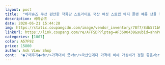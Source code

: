 ```yaml
---
layout: post 
title:  "베라슈즈 쿠션 편안한 착화감 스트라이프 국산 여성 스트랩 웨지 플랫 여름 샌들 키높이 랄라" 
description: 베라슈즈  ..
date: 2020-06-21 15:44:28 
img: https://static.coupangcdn.com/image/vendor_inventory/78f7/8db571b943f951334ad47fc8a90668c8346caa1a3c5a8b7406534b978f40.jpg 
linkUrl: https://link.coupang.com/re/AFFSDP?lptag=AF3600438&subid=ahnPublicAsk&pageKey=100368971&itemId=306567388&vendorItemId=3756046396&traceid=V0-113-43293bc41b9ad0da 
categories: [1007] 
color: A57F92 
price: 15800 
author: Ask View Shop 
cont:  "●구매후기●<br/>가격대비 굿<br/>국산인데다 가격에 비해 가성비가 정말 좋음<br/>굽높이 굿<br/>그래도 그래도 좋아요.<br/><br/>그래도 보기 흉한 건 아니예요.<br/><br/>그래도 큰 차이는 없지만<br/>그리고 키 작은 저에게 약간의 윗공기를 조금 더 마시게<br/>근데 이거신고 물놀이 할거 아니니 괜찮아요ㅋ<br/>깔별로 구매.<br/><br/>디자인 굿<br/>디자인 예뻐요.<br/><br/>물에 닿으면 약간 걱정이네요<br/>발목 부분도 넉넉해서 안아파요<br/>발볼이 약간 있는 편이라 걱정했는데도 절대 안불편하고<br/>배송 보통 이고 포장은 괜찮았어요.<br/><br/>배송도 엄청 빠르네요<br/>보이기는 하는데 크게 눈에 띄는 것도 아니라서 괜찮아요.<br/><br/>보이는 그대로!!진짜 편해요 말랑말랑후회 안합니다 강추합니다<br/>사이즈 한치수 큰거 사라는분들 종종있던데<br/>사이즈는 230인데 딱 맞아요.<br/><br/>사이즈도 잘맞고 가격배비 너무 잘만든거 같아요<br/>새걸로 신고 싶어서 깔별로 하나씩 미리 구매해 놓음<br/>색상 블랙보다 화이트가 좋을거같아서 화이트로 했는데<br/>쉽게 끈어지지않겠죠?ㅋ<br/>신발안쪽에 덧붙여진 재질이 땀안차고 피부가 밀리진 않겠지만<br/>신발이 폭신폭신!!!!!<br/>아무옷에나 신어도 잘어울리고 신발 이쁨<br/>아직도 멀쩡<br/>역시나 잘 선택했네요^^<br/>올 여름 시원하게 잘 사용할 것 같아요.<br/><br/>와우!<br/>인터넷에서 구입한 신발중에 제일 만족<br/>임산부 분들도 신어도 편할거같아요<br/>자세히 보면 본드칠(?)  이라고 해야하나<br/>자주 사용하고 있어요♡<br/>재작년에 여기서 구매한 샌들 2년동안 편해서 이신발만 신고 다니고 계곡도 가고 바다도 가고 했는데<br/>지극히 정사이즈입니다<br/>찍찍이는 오래 사용하면 벌어지는 점이 있긴 한데<br/>쿠션이 푹신푹신해서 발이 정말 편함<br/>해주네요 ㅋㅋㅋㅋㅋ<br/>" 
---
```


